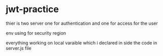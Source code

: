 # jwt-practice

thier is two server one for authentication and one for access for the user

env using for security region

everything working on local varaible which i declared in side the code in server.js file